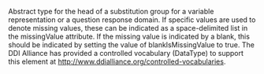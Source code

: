 Abstract type for the head of a substitution group for a variable representation or a question response domain. If specific values are used to denote missing values, these can be indicated as a space-delimited list in the missingValue attribute. If the missing value is indicated by a blank, this should be indicated by setting the value of blankIsMissingValue to true. The DDI Alliance has provided a controlled vocabulary (DataType) to support this element at http://www.ddialliance.org/controlled-vocabularies.